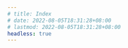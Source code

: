 ```yaml
---
# title: Index
# date: 2022-08-05T18:31:28+08:00
# lastmod: 2022-08-05T18:31:28+08:00
headless: true
---
```

